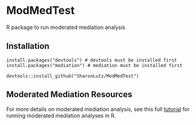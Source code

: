 # ModMedTest
R package to run moderated mediation analysis

## Installation
```
install.packages("devtools") # devtools must be installed first
install.packages("mediation") # mediation must be installed first

devtools::install_github("SharonLutz/ModMedTest")
```
## Moderated Mediation Resources
For more details on moderated mediation analysis, see this full [tutorial](https://ademos.people.uic.edu/Chapter15.html) for running moderated mediation analyses in R. 
